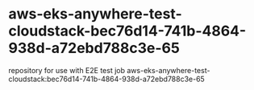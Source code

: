 # aws-eks-anywhere-test-cloudstack-bec76d14-741b-4864-938d-a72ebd788c3e-65
repository for use with E2E test job aws-eks-anywhere-test-cloudstack:bec76d14-741b-4864-938d-a72ebd788c3e-65
